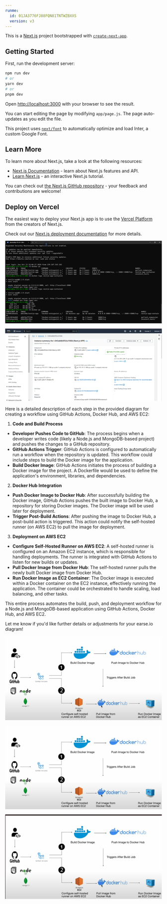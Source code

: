 ```yaml
---
runme:
  id: 01JA3776FJ88FQN81TNTWZBXXS
  version: v3
---
```


This is a [Next.js](https://nextjs.org/) project bootstrapped with [`create-next-app`](https://github.com/vercel/next.js/tree/canary/packages/create-next-app).

## Getting Started

First, run the development server:

```bash {"id":"01JA3776FJ88FQN81TNQAF0SGE"}
npm run dev
# or
yarn dev
# or
pnpm dev
```

Open [http://localhost:3000](http://localhost:3000) with your browser to see the result.

You can start editing the page by modifying `app/page.js`. The page auto-updates as you edit the file.

This project uses [`next/font`](https://nextjs.org/docs/basic-features/font-optimization) to automatically optimize and load Inter, a custom Google Font.

## Learn More

To learn more about Next.js, take a look at the following resources:

- [Next.js Documentation](https://nextjs.org/docs) - learn about Next.js features and API.
- [Learn Next.js](https://nextjs.org/learn) - an interactive Next.js tutorial.

You can check out [the Next.js GitHub repository](https://github.com/vercel/next.js/) - your feedback and contributions are welcome!

## Deploy on Vercel

The easiest way to deploy your Next.js app is to use the [Vercel Platform](https://vercel.com/new?utm_medium=default-template&filter=next.js&utm_source=create-next-app&utm_campaign=create-next-app-readme) from the creators of Next.js.

Check out our [Next.js deployment documentation](https://nextjs.org/docs/deployment) for more details.

![alt text](image.png)

![alt text](image-1.png)

Here is a detailed description of each step in the provided diagram for creating a workflow using GitHub Actions, Docker Hub, and AWS EC2:

1. **Code and Build Process**
  - **Developer Pushes Code to GitHub**: The process begins when a developer writes code (likely a Node.js and MongoDB-based project) and pushes the changes to a GitHub repository.
  - **GitHub Actions Trigger**: GitHub Actions is configured to automatically run a workflow when the repository is updated. This workflow could include steps to build the Docker image for the application.
  - **Build Docker Image**: GitHub Actions initiates the process of building a Docker image for the project. A Dockerfile would be used to define the application's environment, libraries, and dependencies.

2. **Docker Hub Integration**
  - **Push Docker Image to Docker Hub**: After successfully building the Docker image, GitHub Actions pushes the built image to Docker Hub, a repository for storing Docker images. The Docker image will be used later for deployment.
  - **Trigger Post-Build Actions**: After pushing the image to Docker Hub, a post-build action is triggered. This action could notify the self-hosted runner (on AWS EC2) to pull the image for deployment.

3. **Deployment on AWS EC2**
  - **Configure Self-Hosted Runner on AWS EC2**: A self-hosted runner is configured on an Amazon EC2 instance, which is responsible for handling deployments. The runner is integrated with GitHub Actions to listen for new builds or updates.
  - **Pull Docker Image from Docker Hub**: The self-hosted runner pulls the newly built Docker image from Docker Hub.
  - **Run Docker Image as EC2 Container**: The Docker image is executed within a Docker container on the EC2 instance, effectively running the application. The container could be orchestrated to handle scaling, load balancing, and other tasks.

This entire process automates the build, push, and deployment workflow for a Node.js and MongoDB-based application using GitHub Actions, Docker Hub, and AWS EC2.

Let me know if you'd like further details or adjustments for your earse.io diagram!

![alt text](1_YnpDhWiZ5TwDdLtpTBZHWA.png)

![alt text](1_YnpDhWiZ5TwDdLtpTBZHWA-1.png)

![alt text](image-2.png)
